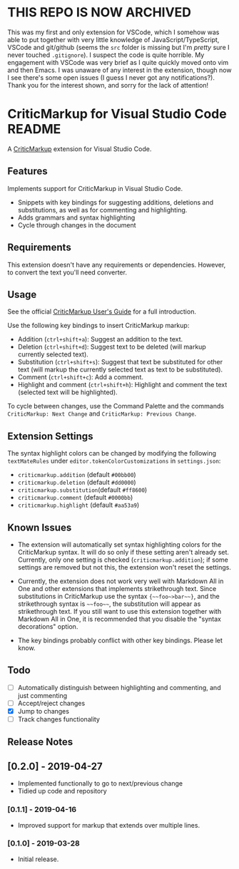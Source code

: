 # THIS REPO IS NOW ARCHIVED
This was my first and only extension for VSCode, which I somehow was able to put together with very little knowledge of JavaScript/TypeScript, VSCode and git/github (seems the `src` folder is missing but I'm *pretty* sure I never touched `.gitignore`). I suspect the code is quite horrible. My engagement with VSCode was very brief as I quite quickly moved onto vim and then Emacs. I was unaware of any interest in the extension, though now I see there's some open issues (I guess I never got any notifications?). Thank you for the interest shown, and sorry for the lack of attention!

#  CriticMarkup for Visual Studio Code README

A [CriticMarkup](http://criticmarkup.com/) extension for Visual
Studio Code.

## Features

Implements support for CriticMarkup in Visual Studio Code.

- Snippets with key bindings for suggesting additions, deletions and
  substitutions, as well as for commenting and highlighting.
- Adds grammars and syntax highlighting
- Cycle through changes in the document

## Requirements

This extension doesn't have any requirements or dependencies. However,
to convert the text you'll need converter.

## Usage

See the official [CriticMarkup User's Guide](http://criticmarkup.com/users-guide.php)
for a full introduction.

Use the following key bindings to insert CriticMarkup markup:

- Addition (`ctrl+shift+a`): Suggest an addition to the text.
- Deletion (`ctrl+shift+d`): Suggest text to be deleted (will markup
  currently selected text).
- Substitution (`ctrl+shift+s`): Suggest that text be substituted for
  other text (will markup the currently selected text as text to be
  substituted).
- Comment (`ctrl+shift+c`): Add a comment.
- Highlight and comment (`ctrl+shift+h`): Highlight and comment the
  text (selected text will be highlighted).

To cycle between changes, use the Command Palette and the commands
`CriticMarkup: Next Change` and `CriticMarkup: Previous Change`.

## Extension Settings

The syntax highlight colors can be changed by modifying the following
`textMateRules` under `editor.tokenColorCustomizations` in
`settings.json`:

- `criticmarkup.addition` (default `#00bb00`)
- `criticmarkup.deletion` (default `#dd0000`)
- `criticmarkup.substitution`(default `#ff8600`)
- `criticmarkup.comment` (default `#0000bb`)
- `criticmarkup.highlight` (default `#aa53a9`)

## Known Issues

- The extension will automatically set syntax highlighting colors for
  the CriticMarkup syntax. It will do so only if these setting aren't
  already set. Currently, only one setting is checked
  (`criticmarkup.addition`); if some settings are removed but not
  this, the extension won't reset the settings.

- Currently, the extension does not work very well with Markdown All
  in One and other extensions that implements strikethrough text.
  Since substitutions in CriticMarkup use the syntax `{~~foo~>bar~~}`,
  and the strikethrough syntax is `~~foo~~`, the substitution will
  appear as strikethrough text. If you still want to use this
  extension together with Markdown All in One, it is recommended that
  you disable the "syntax decorations" option.

- The key bindings probably conflict with other key bindings. Please
  let know.

## Todo

- [ ] Automatically distinguish between highlighting and commenting,
      and just commenting
- [ ] Accept/reject changes
- [x] Jump to changes
- [ ] Track changes functionality

## Release Notes

## [0.2.0] - 2019-04-27

- Implemented functionally to go to next/previous change
- Tidied up code and repository

### [0.1.1] - 2019-04-16

- Improved support for markup that extends over multiple lines.

### [0.1.0] - 2019-03-28

- Initial release.
